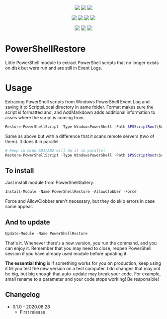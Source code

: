 ﻿<p align="center">
  <a href="https://www.powershellgallery.com/packages/PowerShellRestore"><img src="https://img.shields.io/powershellgallery/v/PowerShellRestore.svg"></a>
  <a href="https://www.powershellgallery.com/packages/PowerShellRestore"><img src="https://img.shields.io/powershellgallery/vpre/PowerShellRestore.svg?label=powershell%20gallery%20preview&colorB=yellow"></a>
  <a href="https://github.com/EvotecIT/PowerShellRestore"><img src="https://img.shields.io/github/license/EvotecIT/PowerShellRestore.svg"></a>
</p>

<p align="center">
  <a href="https://www.powershellgallery.com/packages/PowerShellRestore"><img src="https://img.shields.io/powershellgallery/p/PowerShellRestore.svg"></a>
  <a href="https://github.com/EvotecIT/PowerShellRestore"><img src="https://img.shields.io/github/languages/top/evotecit/PowerShellRestore.svg"></a>
  <a href="https://github.com/EvotecIT/PowerShellRestore"><img src="https://img.shields.io/github/languages/code-size/evotecit/PowerShellRestore.svg"></a>
  <a href="https://www.powershellgallery.com/packages/PowerShellRestore"><img src="https://img.shields.io/powershellgallery/dt/PowerShellRestore.svg"></a>
</p>

<p align="center">
  <a href="https://twitter.com/PrzemyslawKlys"><img src="https://img.shields.io/twitter/follow/PrzemyslawKlys.svg?label=Twitter%20%40PrzemyslawKlys&style=social"></a>
  <a href="https://evotec.xyz/hub"><img src="https://img.shields.io/badge/Blog-evotec.xyz-2A6496.svg"></a>
  <a href="https://www.linkedin.com/in/pklys"><img src="https://img.shields.io/badge/LinkedIn-pklys-0077B5.svg?logo=LinkedIn"></a>
</p>

# PowerShellRestore

Little PowerShell module to extract PowerShell scripts that no longer exists on disk but were run and are still in Event Logs.

# Usage

Extracing PowerShell scripts from Windows PowerShell Event Log and saving it to ScriptsLocal directory in same folder.
Format makes sure the script is formatted and, and AddMarkdown adds additional information to asses where the script is coming from.

```powershell
Restore-PowerShellScript -Type WindowsPowerShell -Path $PSScriptRoot\ScriptsLocal -Verbose -Format -AddMarkdown
```

Same as above but with a difference that it scans remote servers (two of them). It does it in parallel.

```powershell
# Keep in mind AD1/AD2 will do it in parallel
Restore-PowerShellScript -Type WindowsPowerShell -Path $PSScriptRoot\ScriptsRemote -ComputerName AD1, AD2 -Verbose -Format -AddMarkdown
```

## To install

Just install module from PowerShellGallery.

```powershell
Install-Module -Name PowerShellRestore -AllowClobber -Force
```

Force and AllowClobber aren't necessary, but they do skip errors in case some appear.

## And to update

```powershell
Update-Module -Name PowerShellRestore
```

That's it. Whenever there's a new version, you run the command, and you can enjoy it. Remember that you may need to close, reopen PowerShell session if you have already used module before updating it.

**The essential thing** is if something works for you on production, keep using it till you test the new version on a test computer. I do changes that may not be big, but big enough that auto-update may break your code. For example, small rename to a parameter and your code stops working! Be responsible!

## Changelog

- 0.1.0 - 2020.08.28
  - First release
